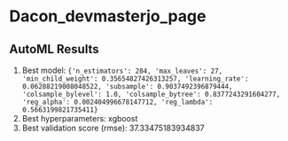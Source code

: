 # Dacon_devmasterjo_page

## AutoML Results

1. Best model: `{'n_estimators': 284, 'max_leaves': 27, 'min_child_weight': 0.35654827426313257, 'learning_rate': 0.06288219008048522, 'subsample': 0.9037492396879444, 'colsample_bylevel': 1.0, 'colsample_bytree': 0.8377243291604277, 'reg_alpha': 0.002404996678147712, 'reg_lambda': 0.5663199821735411}`
2. Best hyperparameters: xgboost
3. Best validation score (rmse): 37.33475183934837
